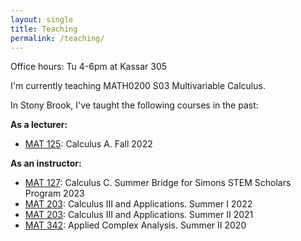 ```yaml
---
layout: single
title: Teaching
permalink: /teaching/
---
```


Office hours: Tu 4-6pm at Kassar 305

I'm currently teaching MATH0200 S03 Multivariable Calculus.

In Stony Brook, I've taught the following courses in the past:

**As a lecturer:**
* [MAT 125](https://www.math.stonybrook.edu/MAT125): Calculus A. Fall 2022

**As an instructor:**   
* [MAT 127](http://www.math.stonybrook.edu/MAT127): Calculus C. Summer Bridge for Simons STEM Scholars Program 2023
* [MAT 203](http://www.math.stonybrook.edu/MAT203): Calculus III and Applications. Summer I 2022
* [MAT 203](http://www.math.stonybrook.edu/MAT203): Calculus III and Applications. Summer II 2021
* [MAT 342](/teaching/mat342-summer20): Applied Complex Analysis. Summer II 2020   
